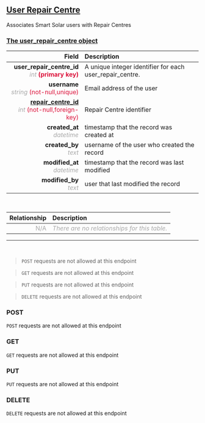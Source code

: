 ## <u>User Repair Centre</u>
Associates Smart Solar users with Repair Centres


### <u>The user_repair_centre object</u>

Field | Description
------:|:------------
__user_repair_centre_id__ <br><font color="DarkGray">_int_</font> <font color="Crimson">__(primary key)__</font> | A unique integer identifier for each user_repair_centre.
__username__ <br><font color="DarkGray">_string_</font> <font color="Crimson">(not-null,unique)</font> | Email address of the user
__<a href="/#repair-centre">repair_centre_id</a>__ <br><font color="DarkGray">_int_</font> <font color="Crimson">(not-null,foreign-key)</font> | Repair Centre identifier
__created_at__  <br><font color="DarkGray">_datetime_</font> | timestamp that the record was created at
__created_by__  <br><font color="DarkGray">_text_</font>| username of the user who created the record
__modified_at__ <br><font color="DarkGray">_datetime_</font>| timestamp that the record was last modified
__modified_by__ <br><font color="DarkGray">_text_</font>| user that last modified the record

<br>

Relationship | Description
-------------:|:------------
<font color="DarkGray">N/A</font> | <font color="DarkGray">_There are no relationships for this table._</font>

<hr>
<br>

> `POST` requests are not allowed at this endpoint

> `GET` requests are not allowed at this endpoint

> `PUT` requests are not allowed at this endpoint

> `DELETE` requests are not allowed at this endpoint



### POST
`POST` requests are not allowed at this endpoint

 ### GET
`GET` requests are not allowed at this endpoint

### PUT
`PUT` requests are not allowed at this endpoint

### DELETE
`DELETE` requests are not allowed at this endpoint



    